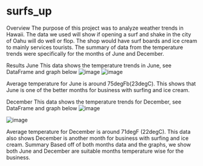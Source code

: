 # surfs_up
Overview
The purpose of this project was to analyze weather trends in Hawaii. The data we used will show if opening a surf and shake in the city of Oahu will do well or flop. The shop would have surf boards and ice cream to mainly services tourists. The summary of data from the temperature trends were specifically for the months of June and December.

Results
	June
	This data shows the temperature trends in June, see DataFrame and graph below
	![image](https://user-images.githubusercontent.com/111245707/198375715-95598ace-f480-45c1-8b76-f1fc5612980a.png)
  ![image](https://user-images.githubusercontent.com/111245707/198376286-d2dca853-3061-4ddb-bbc5-f8a43ba4cd40.png)



	
Average temperature for June is around 75degFb(23degC). This shows that June is one of the better months for business with surfing and ice cream. 

December
This data shows the temperature trends for December, see DataFrame and graph below
   ![image](https://user-images.githubusercontent.com/111245707/198375804-d1faf15f-f935-4ba0-af4f-3243f68c5f75.png)

![image](https://user-images.githubusercontent.com/111245707/198375917-4a96eb33-fcf4-4f79-88fc-6677ebef3329.png)


Average temperature for December is around 71degF (22degC). This data also shows December is another month for business with surfing and ice cream. 
Summary
Based off of both months data and the graphs, we show both June and December are suitable months temperature wise for the business. 
